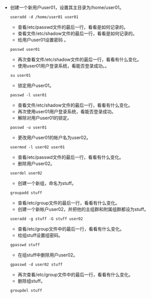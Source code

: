 - 创建一个新用户user01，设置其主目录为/home/user01。
  ```shell
  useradd -d /home/user01 user01
  ```
  - 查看/etc/passwd文件的最后一行，看看是如何记录的。
  - 查看文件/etc/shadow文件的最后一行，看看是如何记录的。
  - 给用户user01设置密码 。
  ```shell
  passwd user01
  ```
  - 再次查看文件/etc/shadow文件的最后一行，看看有什么变化。
  - 使用user01用户登录系统，看能否登录成功。。
  ```shell
  su user01
  ```
  - 锁定用户user01。
  ```shell
  passwd -l user01
  ```
  - 查看文件/etc/shadow文件的最后一行，看看有什么变化。
  - 再次使用user01用户登录系统，看能否登录成功。
  - 解除对用户user01的锁定。
  ```shell
  passwd -u user01
  ```
  - 更改用户user01的帐户名为user02。
  ```shell
  usermod -l user02 user01
  ```
  - 查看/etc/passwd文件的最后一行，看看有什么变化。
  - 删除用户user02。
  ```shell
  userdel user02
  ```
  - 创建一个新组，命名为stuff。
  ```shell
  groupadd stuff
  ```
  - 查看/etc/group文件的最后一行，看看有什么变化。
  - 创建一个新帐户user02，并把他的主组群和附属组群都设为stuff。
  ```shell
  useradd -g stuff -G stuff user02
  ```
  - 查看/etc/group文件中的最后一行，看看有什么变化。
  - 给组stuff设置组密码。
  ```shell
  gpasswd stuff
  ```
  - 在组stuff中删除用户user02。
  ```shell
  gpasswd -d user02 stuff
  ```
  - 再次查看/etc/group文件中的最后一行，看看有什么变化。
  - 删除组stuff。
  ```shell
  groupdel stuff
  ```
